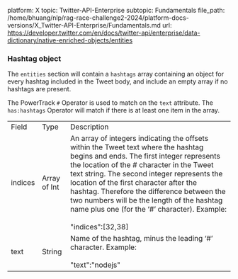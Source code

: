 platform: X
topic: Twitter-API-Enterprise
subtopic: Fundamentals
file_path: /home/bhuang/nlp/rag-race-challenge2-2024/platform-docs-versions/X_Twitter-API-Enterprise/Fundamentals.md
url: https://developer.twitter.com/en/docs/twitter-api/enterprise/data-dictionary/native-enriched-objects/entities

### Hashtag object  

The `entities` section will contain a `hashtags` array containing an object for every hashtag included in the Tweet body, and include an empty array if no hashtags are present.

The PowerTrack `#` Operator is used to match on the `text` attribute. The `has:hashtags` Operator will match if there is at least one item in the array.

|     |     |     |
| --- | --- | --- |
| Field | Type | Description |
| indices | Array of Int | An array of integers indicating the offsets within the Tweet text where the hashtag begins and ends. The first integer represents the location of the # character in the Tweet text string. The second integer represents the location of the first character after the hashtag. Therefore the difference between the two numbers will be the length of the hashtag name plus one (for the ‘#’ character). Example:<br><br>"indices":\[32,38\] |
| text | String | Name of the hashtag, minus the leading ‘#’ character. Example:<br><br>"text":"nodejs" |